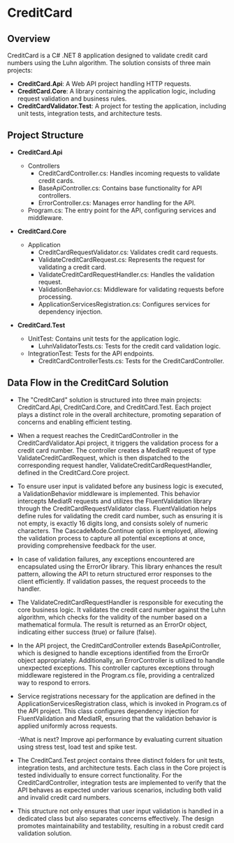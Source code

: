 
# CreditCard

## Overview
CreditCard is a C# .NET 8 application designed to validate credit card numbers using the Luhn algorithm. The solution consists of three main projects:
- **CreditCard.Api**: A Web API project handling HTTP requests.
- **CreditCard.Core**: A library containing the application logic, including request validation and business rules.
- **CreditCardValidator.Test**: A project for testing the application, including unit tests, integration tests, and architecture tests.

## Project Structure
- **CreditCard.Api**
  - Controllers
    - CreditCardController.cs: Handles incoming requests to validate credit cards.
    - BaseApiController.cs: Contains base functionality for API controllers.
    - ErrorController.cs: Manages error handling for the API.
  - Program.cs: The entry point for the API, configuring services and middleware.

- **CreditCard.Core**
  - Application
    - CreditCardRequestValidator.cs: Validates credit card requests.
    - ValidateCreditCardRequest.cs: Represents the request for validating a credit card.
    - ValidateCreditCardRequestHandler.cs: Handles the validation request.
    - ValidationBehavior.cs: Middleware for validating requests before processing.
    - ApplicationServicesRegistration.cs: Configures services for dependency injection.

- **CreditCard.Test**
  - UnitTest: Contains unit tests for the application logic.
    - LuhnValidatorTests.cs: Tests for the credit card validation logic.
  - IntegrationTest: Tests for the API endpoints.
    - CreditCardControllerTests.cs: Tests for the CreditCardController.
  

## Data Flow in the CreditCard Solution
- The "CreditCard" solution is structured into three main projects: CreditCard.Api, CreditCard.Core, and CreditCard.Test.
  Each project plays a distinct role in the overall architecture, promoting separation of concerns and enabling efficient testing.

- When a request reaches the CreditCardController in the CreditCardValidator.Api project, it triggers the validation process for a credit card number.
  The controller creates a MediatR request of type ValidateCreditCardRequest, which is then dispatched to the corresponding request handler, ValidateCreditCardRequestHandler,
  defined in the CreditCard.Core project.

- To ensure user input is validated before any business logic is executed, a ValidationBehavior middleware is implemented.
  This behavior intercepts MediatR requests and utilizes the FluentValidation library through the CreditCardRequestValidator class.
  FluentValidation helps define rules for validating the credit card number, such as ensuring it is not empty, is exactly 16 digits long, and consists solely of numeric characters.
  The CascadeMode.Continue option is employed, allowing the validation process to capture all potential exceptions at once, providing comprehensive feedback for the user.

- In case of validation failures, any exceptions encountered are encapsulated using the ErrorOr library. This library enhances the result pattern,
  allowing the API to return structured error responses to the client efficiently. If validation passes, the request proceeds to the handler.

- The ValidateCreditCardRequestHandler is responsible for executing the core business logic. It validates the credit card number against the Luhn algorithm,
  which checks for the validity of the number based on a mathematical formula. The result is returned as an ErrorOr<bool> object, indicating either success (true) or failure (false).

- In the API project, the CreditCardController extends BaseApiController, which is designed to handle exceptions identified from the ErrorOr object appropriately.
  Additionally, an ErrorController is utilized to handle unexpected exceptions. This controller captures exceptions through middleware registered in the Program.cs file,
  providing a centralized way to respond to errors.

- Service registrations necessary for the application are defined in the ApplicationServicesRegistration class, which is invoked in Program.cs of the API project.
  This class configures dependency injection for FluentValidation and MediatR, ensuring that the validation behavior is applied uniformly across requests.

  -What is next? Improve api performance by evaluating current situation using stress test, load test and spike test.

- The CreditCard.Test project contains three distinct folders for unit tests, integration tests, and architecture tests. Each class in the Core project is tested individually to ensure correct functionality.
  For the CreditCardController, integration tests are implemented to verify that the API behaves as expected under various scenarios, including both valid and invalid credit card numbers.

- This structure not only ensures that user input validation is handled in a dedicated class but also separates concerns effectively.
  The design promotes maintainability and testability, resulting in a robust credit card validation solution.
